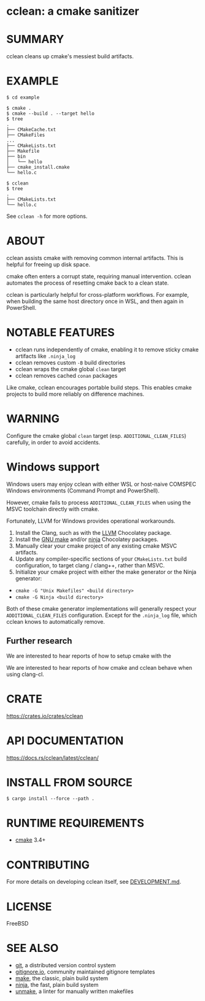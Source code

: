 # cclean: a cmake sanitizer

# SUMMARY

cclean cleans up cmake's messiest build artifacts.

# EXAMPLE

```console
$ cd example

$ cmake .
$ cmake --build . --target hello
$ tree
.
├── CMakeCache.txt
├── CMakeFiles
...
├── CMakeLists.txt
├── Makefile
├── bin
│   └── hello
├── cmake_install.cmake
└── hello.c

$ cclean
$ tree
.
├── CMakeLists.txt
└── hello.c
```

See `cclean -h` for more options.

# ABOUT

cclean assists cmake with removing common internal artifacts. This is helpful for freeing up disk space.

cmake often enters a corrupt state, requiring manual intervention. cclean automates the process of resetting cmake back to a clean state.

cclean is particularly helpful for cross-platform workflows. For example, when building the same host directory once in WSL, and then again in PowerShell.

# NOTABLE FEATURES

* cclean runs independently of cmake, enabling it to remove sticky cmake artifacts like `.ninja_log`
* cclean removes custom `-B` build directories
* cclean wraps the cmake global `clean` target
* cclean removes cached `conan` packages

Like cmake, cclean encourages portable build steps. This enables cmake projects to build more reliably on difference machines.

# WARNING

Configure the cmake global `clean` target (esp. `ADDITIONAL_CLEAN_FILES`) carefully, in order to avoid accidents.

# Windows support

Windows users may enjoy cclean with either WSL or host-naive COMSPEC Windows environments (Command Prompt and PowerShell).

However, cmake fails to process `ADDITIONAL_CLEAN_FILES` when using the MSVC toolchain directly with cmake.

Fortunately, LLVM for Windows provides operational workarounds.

1. Install the Clang, such as with the [LLVM](https://community.chocolatey.org/packages/llvm) Chocolatey package.
2. Install the [GNU make](https://community.chocolatey.org/packages/make) and/or [ninja](https://community.chocolatey.org/packages/ninja) Chocolatey packages.
2. Manually clear your cmake project of any existing cmake MSVC artifacts.
3. Update any compiler-specific sections of your `CMakeLists.txt` build configuration, to target clang / clang++, rather than MSVC.
4. Initialize your cmake project with either the make generator or the Ninja generator:

* `cmake -G "Unix Makefiles" <build directory>`
* `cmake -G Ninja <build directory>`

Both of these cmake generator implementations will generally respect your `ADDITIONAL_CLEAN_FILES` configuration. Except for the `.ninja_log` file, which cclean knows to automatically remove.

## Further research

We are interested to hear reports of how to setup cmake with the

We are interested to hear reports of how cmake and cclean behave when using clang-cl.

# CRATE

https://crates.io/crates/cclean

# API DOCUMENTATION

https://docs.rs/cclean/latest/cclean/

# INSTALL FROM SOURCE

```console
$ cargo install --force --path .
```

# RUNTIME REQUIREMENTS

* [cmake](https://cmake.org/) 3.4+

# CONTRIBUTING

For more details on developing cclean itself, see [DEVELOPMENT.md](DEVELOPMENT.md).

# LICENSE

FreeBSD

# SEE ALSO

* [git](https://git-scm.com/), a distributed version control system
* [gitignore.io](https://www.toptal.com/developers/gitignore), community maintained gitignore templates
* [make](https://pubs.opengroup.org/onlinepubs/9699919799/utilities/make.html), the classic, plain build system
* [ninja](https://ninja-build.org/), the fast, plain build system
* [unmake](https://github.com/mcandre/unmake), a linter for manually written makefiles
